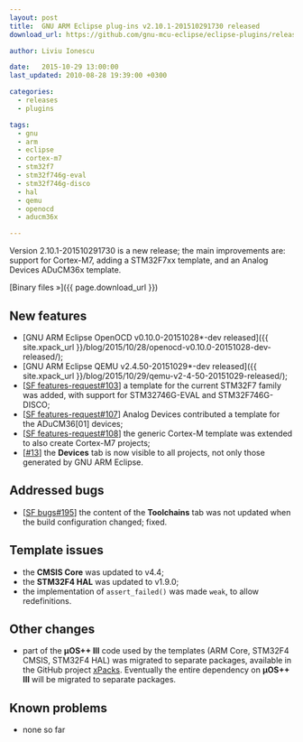 ```yaml
---
layout: post
title:  GNU ARM Eclipse plug-ins v2.10.1-201510291730 released
download_url: https://github.com/gnu-mcu-eclipse/eclipse-plugins/releases/tag/v2.10.1-201510291730

author: Liviu Ionescu

date:   2015-10-29 13:00:00
last_updated: 2010-08-28 19:39:00 +0300

categories:
  - releases
  - plugins

tags:
  - gnu
  - arm
  - eclipse
  - cortex-m7
  - stm32f7
  - stm32f746g-eval
  - stm32f746g-disco
  - hal
  - qemu
  - openocd
  - aducm36x

---
```


Version 2.10.1-201510291730 is a new release; the main improvements are: support for Cortex-M7, adding a STM32F7xx template, and an Analog Devices ADuCM36x template.

[Binary files »]({{ page.download_url }})

## New features

- [GNU ARM Eclipse OpenOCD v0.10.0-20151028*-dev released]({{ site.xpack_url }}/blog/2015/10/28/openocd-v0.10.0-20151028-dev-released/);
- [GNU ARM Eclipse QEMU v2.4.50-20151029*-dev released]({{ site.xpack_url }}/blog/2015/10/29/qemu-v2-4-50-20151029-released/);
-  [[SF features-request#103](https://sourceforge.net/p/gnuarmeclipse/feature-requests/103/)] a template for the current STM32F7 family was added, with support for STM32746G-EVAL and STM32F746G-DISCO;
- [[SF features-request#107](https://sourceforge.net/p/gnuarmeclipse/feature-requests/107/)] Analog Devices contributed a template for the ADuCM36[01] devices;
- [[SF features-request#108](https://sourceforge.net/p/gnuarmeclipse/feature-requests/108/)] the generic Cortex-M template was extended to also create Cortex-M7 projects;
- [[#13](https://github.com/gnu-mcu-eclipse/eclipse-plugins/issues/13)] the **Devices** tab is now visible to all projects, not only those generated by GNU ARM Eclipse.

## Addressed bugs

- [[SF bugs#195](https://sourceforge.net/p/gnuarmeclipse/bugs/195/)] the content of the **Toolchains** tab was not updated when the build configuration changed; fixed.

## Template issues

- the **CMSIS Core** was updated to v4.4;
- the **STM32F4 HAL** was updated to v1.9.0;
- the implementation of `assert_failed()` was made `weak`, to allow redefinitions.

## Other changes

- part of the **µOS++ III** code used by the templates (ARM Core, STM32F4 CMSIS, STM32F4 HAL) was migrated to separate packages, available in the GitHub project [xPacks](https://github.com/xpacks). Eventually the entire dependency on **µOS++ III** will be migrated to separate packages.

## Known problems

- none so far
